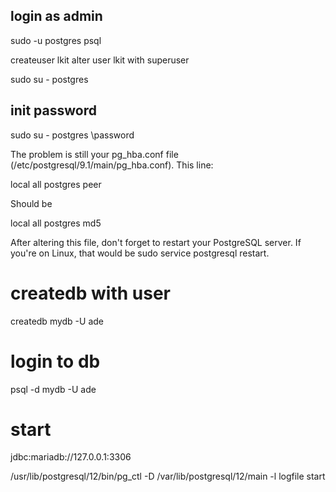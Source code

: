 ## login as admin
sudo -u postgres psql

createuser lkit
alter user lkit with superuser

sudo su - postgres


## init password
sudo su - postgres
\password


The problem is still your pg_hba.conf file (/etc/postgresql/9.1/main/pg_hba.conf). This line:

local   all             postgres                                peer

Should be

local   all             postgres                                md5

After altering this file, don't forget to restart your PostgreSQL server. If you're on Linux, that would be sudo service postgresql restart.


# createdb with user
createdb mydb -U ade

# login to db
psql -d mydb -U ade


# start
jdbc:mariadb://127.0.0.1:3306

/usr/lib/postgresql/12/bin/pg_ctl -D /var/lib/postgresql/12/main -l logfile start
